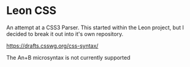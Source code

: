 # Leon CSS
An attempt at a CSS3 Parser. This started within the Leon project, but I decided to break it out
into it's own repository.

https://drafts.csswg.org/css-syntax/

The An+B microsyntax is not currently supported
